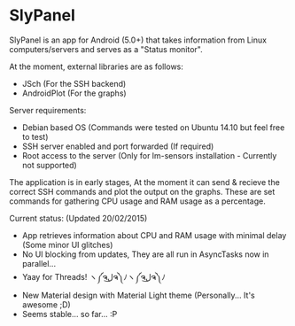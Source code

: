 SlyPanel
========

SlyPanel is an app for Android (5.0+) that takes information from Linux computers/servers and serves as a "Status monitor".

At the moment, external libraries are as follows:

 - JSch (For the SSH backend)
 - AndroidPlot (For the graphs)
 
Server requirements:

 - Debian based OS (Commands were tested on Ubuntu 14.10 but feel free to test)
 - SSH server enabled and port forwarded (If required)
 - Root access to the server (Only for lm-sensors installation - Currently not supported)
 
The application is in early stages, At the moment it can send & recieve the correct SSH commands and plot the output on the graphs. These are set commands for gathering CPU usage and RAM usage as a percentage. 

Current status: (Updated 20/02/2015)
  - App retrieves information about CPU and RAM usage with minimal delay (Some minor UI glitches)
  - No UI blocking from updates, They are all run in AsyncTasks now in parallel... 
  - Yaay for Threads! ヽ༼ຈل͜ຈ༽ﾉヽ༼ຈل͜ຈ༽ﾉ
  - New Material design with Material Light theme (Personally... It's awesome ;D)
  - Seems stable... so far... :P
